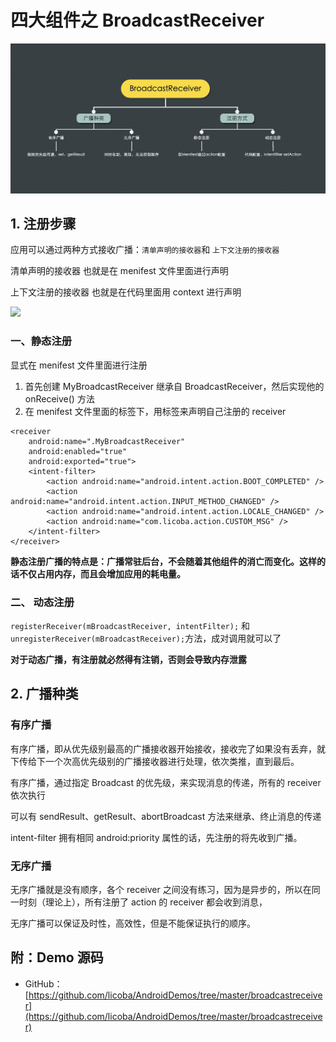 # 四大组件之 BroadcastReceiver

![&#x4E24;&#x79CD;&#x5E7F;&#x64AD;&#x548C;&#x4E24;&#x79CD;&#x6CE8;&#x518C;&#x65B9;&#x5F0F;](../../../.gitbook/assets/image.png)

## 1. 注册步骤

应用可以通过两种方式接收广播：`清单声明的接收器`和 `上下文注册的接收器`

清单声明的接收器 也就是在 menifest 文件里面进行声明

上下文注册的接收器 也就是在代码里面用 context 进行声明

![](https://pic.downk.cc/item/5fe1b5453ffa7d37b35965a3.jpg)

### 一、静态注册

显式在 menifest 文件里面进行注册

1. 首先创建 MyBroadcastReceiver 继承自 BroadcastReceiver，然后实现他的 onReceive\(\) 方法
2. 在 menifest 文件里面的标签下，用标签来声明自己注册的 receiver

```text
<receiver
    android:name=".MyBroadcastReceiver"
    android:enabled="true"
    android:exported="true">
    <intent-filter>
        <action android:name="android.intent.action.BOOT_COMPLETED" />
        <action android:name="android.intent.action.INPUT_METHOD_CHANGED" />
        <action android:name="android.intent.action.LOCALE_CHANGED" />
        <action android:name="com.licoba.action.CUSTOM_MSG" />
    </intent-filter>
</receiver>
```

**静态注册广播的特点是：广播常驻后台，不会随着其他组件的消亡而变化。这样的话不仅占用内存，而且会增加应用的耗电量。**

### 二、 动态注册

`registerReceiver(mBroadcastReceiver, intentFilter);` 和 `unregisterReceiver(mBroadcastReceiver);`方法，成对调用就可以了

**对于动态广播，有注册就必然得有注销，否则会导致内存泄露**

## 2. 广播种类

### 有序广播

有序广播，即从优先级别最高的广播接收器开始接收，接收完了如果没有丢弃，就下传给下一个次高优先级别的广播接收器进行处理，依次类推，直到最后。

有序广播，通过指定 Broadcast 的优先级，来实现消息的传递，所有的 receiver 依次执行

可以有 sendResult、getResult、abortBroadcast 方法来继承、终止消息的传递

intent-filter 拥有相同 android:priority 属性的话，先注册的将先收到广播。

### 无序广播

无序广播就是没有顺序，各个 receiver 之间没有练习，因为是异步的，所以在同一时刻（理论上），所有注册了 action 的 receiver 都会收到消息，

无序广播可以保证及时性，高效性，但是不能保证执行的顺序。

## 附：Demo 源码

* GitHub：[https://github.com/licoba/AndroidDemos/tree/master/broadcastreceiver](https://github.com/licoba/AndroidDemos/tree/master/broadcastreceiver)

